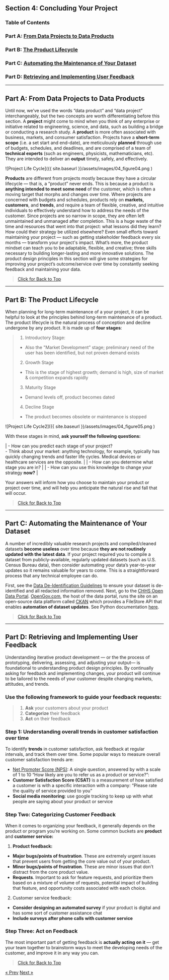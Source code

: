## Section 4: Concluding Your Project

<a name="top_4"></a>
### Table of Contents
###   Part A: [From Data Projects to Data Products](#projects)
###   Part B: [The Product Lifecycle](#lifecycle)
###   Part C: [Automating the Maintenance of Your Dataset](#automate)
###   Part D: [Retrieving and Implementing User Feedback](#feedback)

___

## <a name="projects"></a> Part A: From Data Projects to Data Products 

  Until now,  we’ve used the words “data product” and “data project” interchangeably, but the two concepts are worth differentiating before this section. A **project** might come to mind when you think of any enterprise or initiative related to engineering, science, and data, such as building a bridge  or conducting a research study. A **product** is more often associated with business, markets, and consumer satisfaction.
  Projects have a **short-term scope** (i.e. a set start and end-date), are meticulously **planned** through use of budgets, schedules, and deadlines, and are comprised of a team of **technical experts** (such as engineers, physicists, mathematicians, etc). They are intended to deliver an **output** timely, safely, and effectively.

![Project Life Cycle]({{ site.baseurl }}/assets/images/04_figure04.png )

  **Products** are different from projects mostly because they have a circular lifecycle — that is, a “product” never ends.  This is because a product is **anything intended to meet some need** of the customer, which is often a moving target that morphs and changes over time. Where projects are concerned with budgets and schedules, products rely on **markets, customers**, and **trends**, and require a team of flexible, creative, and intuitive individuals to effectively understand how to address the needs of the customer. 
  Since projects are so narrow in scope, they are often left unmaintained and unmanaged after completion. This is a huge waste of the time and resources that went into that project: what lessons did they learn? How could their strategy be utilized elsewhere? Even small efforts toward maintaining your project — such as getting stakeholder feedback every six months — transform your project's impact.
  What’s more, the product mindset can teach you to be adaptable, flexible, and creative; three skills necessary to building longer-lasting and more innovative solutions. The product design principles in this section will give some strategies for improving your project’s outcome/service over time by constantly seeking feedback and maintaining your data. 

>[Click for Back to Top](#top_4)

___

## <a name="lifecycle"></a> Part B: The Product Lifecycle

When planning for long-term maintenance of a your project, it can be helpful to look at the principles behind long-term maintenance of a product. The product lifecycle is the natural process of conception and decline undergone by any product. It is made up of **four stages**:

>1. Introductory Stage:
>  * Also the "Market Development” stage; preliminary need of the user has been identified, but not proven demand exists
>2. Growth Stage
>  * This is the stage of highest growth; demand is high, size of market & competition expands rapidly
>3. Maturity Stage
>  * Demand levels off, product becomes dated
>4. Decline Stage
>  * The product becomes obsolete or maintenance is stopped

![Project Life Cycle2]({{ site.baseurl }}/assets/images/04_figure05.png )

With these stages in mind, **ask yourself the following questions:**

| - How can you predict each stage of your project?<br /> - Think about your market: anything technology, for example, typically has quickly changing trends and faster life cycles. Medical devices or healthcare services are the opposite. |
| - How can you determine what stage you are in? |
| - How can you use this knowledge to change your strategy **now?** |

Your answers will inform how you choose to maintain your product or project over time, and will help you anticipate the natural rise and fall that will occur. 

>[Click for Back to Top](#top_4)

___

## <a name="automate"></a> Part C: Automating the Maintenance of Your Dataset

A number of incredibly valuable research projects and compiled/cleaned datasets **become useless** over time because **they are not routinely updated with the latest data**. If your project required you to compile a dataset from publicly-available, regularly updated datasets (such as U.S. Census Bureau data), then consider automating your data’s year-to-year updates so it remains  valuable for years to come. This is a straightforward process that any technical employee can do.

  First, see the [Data De-Identification Guidelines](https://chhsdata.github.io/dataplaybook/documents/CHHS-DDG-V1.0-092316.pdf) to ensure your dataset is de-identified and all redacted information removed. Next, go to the [CHHS Open Data Portal](https://data.chhs.ca.gov/). [OpenGov.com](OpenGov.com), the host of the data portal, runs the site on an open-source data platform called [CKAN](ckan.org) which provides a FileStore API that enables **automation of dataset updates**. See Python documentation [here](https://docs.ckan.org/en/latest/maintaining/filestore.html#filestore-api).

>[Click for Back to Top](#top_4)

___

## <a name="feedback"></a> Part D: Retrieving and Implementing User Feedback

Understanding iterative product development — or the the process of prototyping, delivering, assessing, and adjusting your output— is foundational to understanding product design principles. By continually asking for feedback and implementing changes, your product will continue to be tailored to the needs of  your customer despite changing markets, attitudes, and trends. 

### Use the following framework to guide your feedback requests:

>1. **Ask** your customers about your product
>2. **Categorize** their feedback
>3. **Act** on their feedback

### Step 1: Understanding overall trends in customer satisfaction over time

To identify **trends** in customer satisfaction, ask feedback at regular intervals, and track them over time. 
Some popular ways to measure overall customer satisfaction trends are:
* [Net Promoter Score (NPS)](https://blog.hubspot.com/customer-success/what-is-nps): A single question, answered by with a scale of 1 to 10 “How likely are you to refer us as a product or service?”:
* **Customer Satisfaction Score (CSAT)** is a measurement of how satisfied a customer is with a specific interaction with a company: “Please rate the quality of service provided to you”
* **Social media monitoring**: use google tracking to keep up with what people are saying about your product or service

### Step Two: Categorizing Customer Feedback

When it comes to organizing your feedback, it generally depends on the product or program you’re working on. Some common buckets are **product** and **customer service:**

1. **Product feedback:**
  * **Major bugs/points of frustration**. These are extremely urgent issues that prevent users from getting the core value out of your product.
  * **Minor bugs/points of frustration**. These are minor issues that don’t distract from the core product value.
  * **Requests**. Important to ask for feature requests, and prioritize them based on a mixture of volume of requests, potential impact of building that feature, and opportunity costs associated with each choice.
2. Customer service feedback:
  * **Consider designing an automated survey** if your product is digital and has some sort of customer assistance chat
  * **Include surveys after phone calls with customer service**

### Step Three: Act on Feedback

The most important part of getting feedback is **actually acting on it** — get your team together to brainstorm ways to meet the developing needs of the customer, and improve it in any way you can. 

>[Click for Back to Top](#top_4)

<!-- Pagination -->
<div class="pagination">
  <a class="pagination-item older" href="{{ site.baseurl }}/communicate">&laquo; Prev</a>
  <a class="pagination-item newer" href="{{ site.baseurl }}/resource_library">Next &raquo;</a>
</div>
